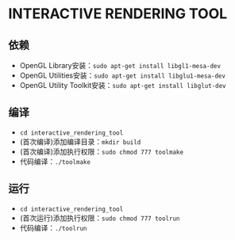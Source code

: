 # INTERACTIVE RENDERING TOOL

## 依赖

- OpenGL Library安装：`sudo apt-get install libgl1-mesa-dev`
- OpenGL Utilities安装：`sudo apt-get install libglu1-mesa-dev`
- OpenGL Utility Toolkit安装：`sudo apt-get install libglut-dev`


## 编译

- `cd interactive_rendering_tool`
- (首次编译)添加编译目录：`mkdir build`
- (首次编译)添加执行权限：`sudo chmod 777 toolmake`
- 代码编译：`./toolmake`


## 运行

- `cd interactive_rendering_tool`
- (首次运行)添加执行权限：`sudo chmod 777 toolrun`
- 代码编译：`./toolrun`